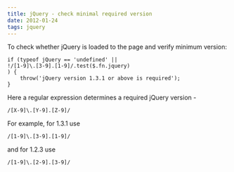 ```yaml
---
title: jQuery - check minimal required version
date: 2012-01-24
tags: jquery
---
```


To check whether jQuery is loaded to the page and verify minimum version:

    if (typeof jQuery == 'undefined' ||
    !/[1-9]\.[3-9].[1-9]/.test($.fn.jquery)
    ) {
        throw('jQuery version 1.3.1 or above is required');
    }
<!-- more -->
Here a regular expression determines a required jQuery version -

    /[X-9]\.[Y-9].[Z-9]/

For example, for 1.3.1 use

    /[1-9]\.[3-9].[1-9]/

and for 1.2.3 use

    /[1-9]\.[2-9].[3-9]/
